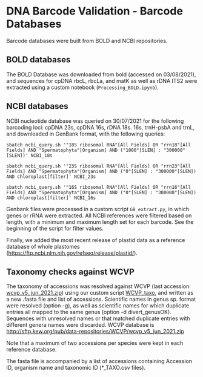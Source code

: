 # DNA Barcode Validation - Barcode Databases

Barcode databases were built from BOLD and NCBI repositories.

## BOLD databases

The BOLD Database was downloaded from bold (accessed on 03/08/2021), and sequences for cpDNA rbcL, rbcLa, and matK as well as rDNA ITS2 were extracted using a custom notebook (`Processing_BOLD.ipynb`).

## NCBI databases

NCBI nucleotide database was queried on 30/07/2021 for the following barcoding loci: cpDNA 23s, cpDNA 16s, rDNA 18s. 16s, trnH-psbA and trnL, and downloaded in GenBank format, with the following queries:

```shell
sbatch ncbi_query.sh '"18S ribosomal RNA"[All Fields] OR "rrn18"[All Fields] AND "Spermatophyta"[Organism] AND ("1000"[SLEN] : "300000"[SLEN])' NCBI_18s

sbatch ncbi_query.sh '"23S ribosomal RNA"[All Fields] OR "rrn23"[All Fields] AND "Spermatophyta"[Organism] AND ("0"[SLEN] : "300000"[SLEN]) AND chloroplast[filter]' NCBI_23s

sbatch ncbi_query.sh '"16S ribosomal RNA"[All Fields] OR "rrn16"[All Fields] AND "Spermatophyta"[Organism] AND ("0"[SLEN] : "300000"[SLEN]) AND chloroplast[filter]' NCBI_16s
```

Genbank files were processed in a custom script `GB_extract.py`, in which genes or rRNA were extracted. All NCBI references were filtered based on length, with a minimum and maximum length set for each barcode. See the beginning of the script for filter values.

Finally, we added the most recent release of plastid data as a reference database of whole plastomes (https://ftp.ncbi.nlm.nih.gov/refseq/release/plastid/).

## Taxonomy checks against WCVP
The taxonomy of accessions was resolved against WCVP (last accession: [wcvp_v5_jun_2021.zip](http://sftp.kew.org/pub/data-repositories/WCVP/wcvp_v5_jun_2021.zip)) using our custom script [WCVP_taxo](../WCVP_Taxo/), and written as a new .fasta file and list of accessions. Scientific names in genus sp. format were resolved (option -g), as well as scientific names for which duplicate entries all mapped to the same genus (option -d divert_genusOK). Sequences with unresolved names or that matched duplicate entries with different genera names were discarded. WCVP database is http://sftp.kew.org/pub/data-repositories/WCVP/wcvp_v5_jun_2021.zip

Note that a maximum of two accessions per species were kept in each reference database.

The fasta file is accompanied by a list of accessions containing Accession ID, organism name and taxonomic ID (*_TAXO.csv files).